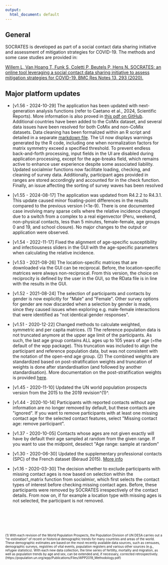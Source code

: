 ```yaml
---
output:
  html_document: default
---
```

## General

SOCRATES is developed as part of a social contact data sharing initiative and assessment of mitigation strategies for COVID-19. The methods and some case studies are provided in:


[Willem L, Van Hoang T, Funk S, Coletti P, Beutels P, Hens N. SOCRATES: an online tool leveraging a social contact data sharing initiative to assess mitigation strategies for COVID-19. BMC Res Notes 13, 293 (2020).](https://doi.org/10.1186/s13104-020-05136-9)


## Major platform updates

* [v1.56 - 2024-10-29] The application has been updated with next-generation analysis functions (refer to Caetano et al., 2024, Scientific Reports). More information is also proved in [this pdf on GitHub](https://github.com/lwillem/socrates_rshiny/blob/master/doc/doc_NGA_portugal.pdf). Additional countries have been added to the CoMix dataset, and several data issues have been resolved for both CoMix and non-CoMix datasets. Data cleaning has been formalized within an R script and detailed in a separate [markdown file](https://github.com/lwillem/socrates_rshiny/blob/master/doc/doc_data_updates.md). The UI now displays warnings generated by the R code, including one when normalization factors for matrix symmetry exceed a specified threshold. To prevent endless back-and-forth processing, input fields in the UI are disabled during application processing, except for the age-breaks field, which remains active to enhance user experience despite some associated liability. Updated socialmixr functions now facilitate loading, checking, and cleaning of survey data. Additionally, participant ages provided in ranges are stored accordingly and accounted for in the check function. Finally, an issue affecting the sorting of survey waves has been resolved

* [v1.55 - 2024-08-17] The application was updated from R4.2.2 to R4.3.1. This update caused minor floating-point differences in the results compared to the previous version (<1e-9). There is one documented case involving many sparse cells where the relative incidence changed due to a switch from a complex to a real eigenvector (Peru, weekend, non-physical contacts, less than 5 minutes, female-female, age groups 0 and 19, and school closure). No major changes to the output or application were observed.

* [v1.54 - 2022-11-17] Fixed the alignment of age-specific susceptibility and infectiousness sliders in the GUI with the age-specific parameters when calculating the relative incidence.

* [v1.53 - 2021-08-26] The location-specific matrices that are downloaded via the GUI can be reciprocal. Before, the location-specific matrices were always non-reciprocal. From this version, the choice on reciprocity is defined by the user in the GUI, so the RData file is in line with the results in the GUI.  

* [v1.52 - 2021-08-24] The selection of participants and contacts by gender is now explicitly for "Male" and "Female". Other survey options for gender are now discarded when a selection by gender is made, since they caused issues when exploring e.g. male-female interactions that were identified as "not identical gender responses".  

* [v1.51 - 2020-12-22] Changed methods to calculate weighted, symmetric and per capita matrices. (1) The reference population data is not truncated anymore at the upper age limit of the participants. As such, the last age group contains ALL ages up to 105 years of age (=the default of the wpp package). This truncation was included to align the participant and reference population data, but was not consistent with the notation of the open-end age group. (2) The combined weights are standardized based on post-stratification weights and truncation of weights is done after standardisation (and followed by another standardisation). More documentation on the post-stratification weights is provided [here](https://github.com/lwillem/socrates_rshiny/blob/master/doc/doc_weights.pdf).

* [v1.45 - 2020-11-10] Updated the UN world population prospects version from the 2015 to the 2019 revision^(1)^.

* [v1.44 - 2020-10-14] Participants with reported contacts without age information are no longer removed by default, but these contacts are "ignored". If you want to remove participants with at least one missing contact age for the selected contact features, select "Missing contact age: remove participant".

* [v1.37 - 2020-10-05] Contacts whose ages are not given exactly will have by default their age sampled at random from the given range. If you want to use the midpoint, deselect "Age range: sample at random"

* [v1.30 - 2020-06-30] Updated the supplementary professional contacts (SPC) of the French dataset (Béraud 2015). [More info](https://github.com/lwillem/socrates_rshiny/blob/master/doc/doc_spc_france.md)

* [v1.16 - 2020-03-30] The decision whether to exclude participants with missing contact ages is now based on selection within the contact_matrix function from socialmixr, which first selects the contact types of interest before checking missing contact ages. Before, these participants were removed by SOCRATES irrespectively of the contact details. From now on, if for example a location type with missing ages is not selected, the participant is not removed.



<br></br>
<br></br>

<font size="1">
(1) With each revision of the World Population Prospects, the Population Division of UN DESA carries out a “re-estimation” of recent or historical demographic trends for many countries and areas of the world. These demographic estimates are based on the most recently available data sources, such as censuses, demographic surveys, registries of vital events, population registers and various other sources (e.g., refugee statistics). With each new data collection, the time series of fertility, mortality and migration, as well as population trends by age and sex, can be extended and, if necessary, corrected retrospectively. 
(https://population.un.org/wpp/Publications/Files/WPP2019_Methodology.pdf)
</font>
